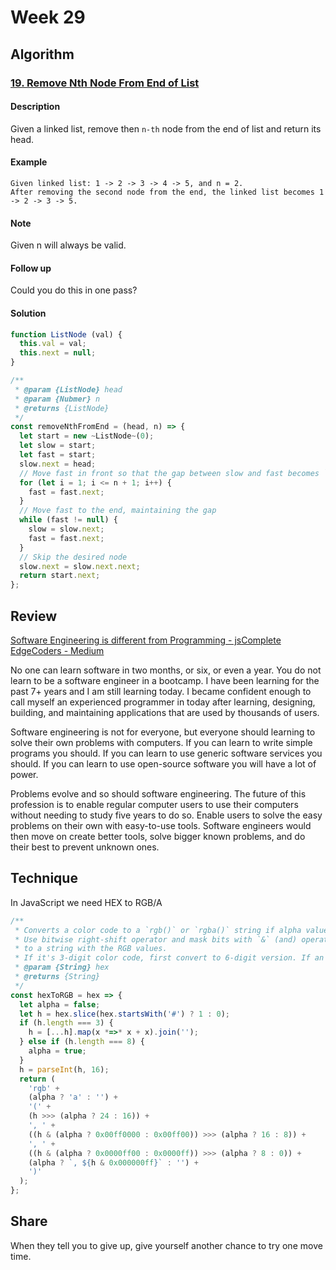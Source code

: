 # Week 29

## Algorithm

### [19. Remove Nth Node From End of List](https://leetcode.com/problems/remove-nth-node-from-end-of-list/)

#### Description

Given a linked list, remove then `n-th` node from the end of list and return its head.

#### Example

```example
Given linked list: 1 -> 2 -> 3 -> 4 -> 5, and n = 2.
After removing the second node from the end, the linked list becomes 1 -> 2 -> 3 -> 5.
```

#### Note

Given n will always be valid.

#### Follow up

Could you do this in one pass?

#### Solution

```javascript
function ListNode (val) {
  this.val = val;
  this.next = null;
}

/**
 * @param {ListNode} head
 * @param {Nubmer} n
 * @returns {ListNode}
 */
const removeNthFromEnd = (head, n) => {
  let start = new ~ListNode~(0);
  let slow = start;
  let fast = start;
  slow.next = head;
  // Move fast in front so that the gap between slow and fast becomes `n`
  for (let i = 1; i <= n + 1; i++) {
    fast = fast.next;
  }
  // Move fast to the end, maintaining the gap
  while (fast != null) {
    slow = slow.next;
    fast = fast.next;
  }
  // Skip the desired node
  slow.next = slow.next.next;
  return start.next;
};
```


## Review

[Software Engineering is different from Programming - jsComplete EdgeCoders - Medium](https://medium.com/edge-coders/software-engineering-is-different-from-programming-b108c135af26)

No one can learn software in two months, or six, or even a year. You do not learn to be a software engineer in a bootcamp. I have been learning for the past 7+ years and I am still learning today. I became confident enough to call myself an experienced programmer in today after learning, designing, building, and maintaining applications that are used by thousands of users.

Software engineering is not for everyone, but everyone should learning to solve their own problems with computers. If you can learn to write simple programs you should. If you can learn to use generic software services you should. If you can learn to use open-source software you will have a lot of power.

Problems evolve and so should software engineering. The future of this profession is to enable regular computer users to use their computers without needing to study five years to do so. Enable users to solve the easy problems on their own with easy-to-use tools. Software engineers would then move on create better tools, solve bigger known problems, and do their best to prevent unknown ones.

## Technique

In JavaScript we need HEX to RGB/A

```javascript
/**
 * Converts a color code to a `rgb()` or `rgba()` string if alpha value is provided.
 * Use bitwise right-shift operator and mask bits with `&` (and) operator to convert a hexadecimal color code (with or without prefixed with `#`)
 * to a string with the RGB values.
 * If it's 3-digit color code, first convert to 6-digit version. If an alpha value is provided alongside 6-digit hex, give `rgba()` string in return.
 * @param {String} hex
 * @returns {String}
 */
const hexToRGB = hex => {
  let alpha = false;
  let h = hex.slice(hex.startsWith('#') ? 1 : 0);
  if (h.length === 3) {
    h = [...h].map(x *=>* x + x).join('');
  } else if (h.length === 8) {
    alpha = true;
  }
  h = parseInt(h, 16);
  return (
    'rgb' +
    (alpha ? 'a' : '') +
    '(' +
    (h >>> (alpha ? 24 : 16)) +
    ', ' +
    ((h & (alpha ? 0x00ff0000 : 0x00ff00)) >>> (alpha ? 16 : 8)) +
    ', ' +
    ((h & (alpha ? 0x0000ff00 : 0x0000ff)) >>> (alpha ? 8 : 0)) +
    (alpha ? `, ${h & 0x000000ff}` : '') +
    ')'
  );
};
```


## Share

When they tell you to give up, give yourself another chance to try one move time.